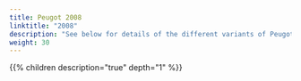```yaml
---
title: Peugot 2008
linktitle: "2008"
description: "See below for details of the different variants of Peugot 2008"
weight: 30
---
```

{{% children description="true" depth="1" %}}
